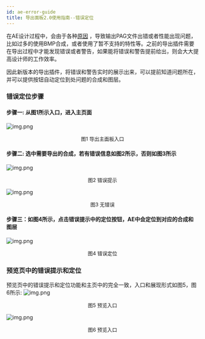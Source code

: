 ```yaml
---
id: ae-error-guide
title: 导出面板2.0使用指南--错误定位
---
```


在AE设计过程中，会由于各种[原因](https://doc.weixin.qq.com/sheet/e3_m_XGRDnzcqbbdW?scode=AJEAIQdfAAoS6Vxbt5AKUAggbdAFw&tab=BB08J2) ，导致输出PAG文件出错或者性能出现问题，比如过多的使用BMP合成，或者使用了暂不支持的特性等。之前的导出插件需要在导出过程中才能发现错误或者警告，如果能将错误和警告提前给出，则会大大提高设计师的工作效率。


因此新版本的导出插件，将错误和警告实时的展示出来，可以提前知道问题所在，并可以提供按钮自动定位到处问题的合成和图层。

### 错误定位步骤
#### 步骤一: 从图1所示入口，进入主页面
![img.png](/img/docs/bmpGuide/bmp_guide_3.png)
<p align="center"><font size="2">图1 导出主面板入口</font></p>

#### 步骤二: 选中需要导出的合成，若有错误信息如图2所示，否则如图3所示
![img.png](/img/docs/errorGuide/error_guide_1.png)
<p align="center"><font size="2">图2 错误提示</font></p>

![img.png](/img/docs/errorGuide/error_guide_2.png)
<p align="center"><font size="2">图3 无错误</font></p>

#### 步骤三：如图4所示，点击错误提示中的定位按钮，AE中会定位到对应的合成和图层
![img.png](/img/docs/errorGuide/error_guide_3.png)
<p align="center"><font size="2">图4 错误定位</font></p>

### 预览页中的错误提示和定位
预览页中的错误提示和定位功能和主页中的完全一致，入口和展现形式如图5，图6所示:
![img.png](/img/docs/errorGuide/error_guide_4.png)
<p align="center"><font size="2">图5 预览入口</font></p>

![img.png](/img/docs/errorGuide/error_guide_5.png)
<p align="center"><font size="2">图6 预览入口</font></p>
